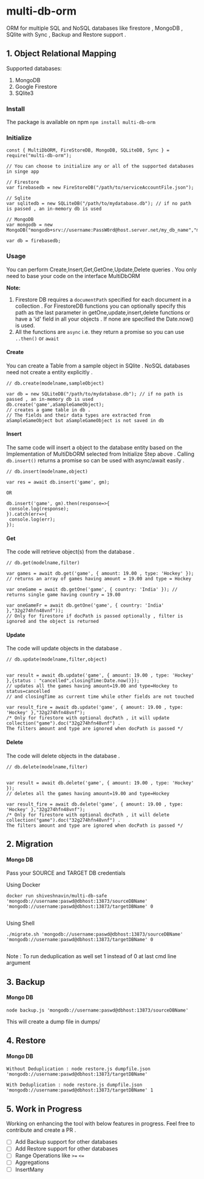 # multi-db-orm
ORM for multiple SQL and NoSQL databases like firestore , MongoDB , SQlite with Sync ,  Backup and Restore support .

## 1. Object Relational Mapping

Supported databases:
1. MongoDB
2. Google Firestore
3. SQlite3

### Install
The package is available on npm
`
npm install multi-db-orm
`

### Initialize
```
const { MultiDbORM, FireStoreDB, MongoDB, SQLiteDB, Sync } = require("multi-db-orm");

// You can choose to initialize any or all of the supported databases in singe app

// Firestore
var firebasedb = new FireStoreDB("/path/to/serviceAccountFile.json");

// Sqlite
var sqlitedb = new SQLiteDB("/path/to/mydatabase.db"); // if no path is passed , an in-memory db is used

// MongoDB
var mongodb = new MongoDB("mongodb+srv://username:PassW0rd@host.server.net/my_db_name","my_db_name");

var db = firebasedb;
```

### Usage 
You can perform Create,Insert,Get,GetOne,Update,Delete queries . You only need to base your code on the interface MultiDbORM

<b>Note:</b>
 1. Firestore DB requires a `documentPath` specified for each document in a collection . For FirestoreDB functions you can optionally specify this path as the last parameter in getOne,update,insert,delete functions or have a 'id' field in all your objects . If none are specified the Date.now() is used.
 2. All the functions are `async` i.e. they return a promise so you can use `..then()` or `await`

#### Create
You can create a Table from a sample object in SQlite . NoSQL databases need not create a entity explicitly .
```
// db.create(modelname,sampleObject)

var db = new SQLiteDB("/path/to/mydatabase.db"); // if no path is passed , an in-memory db is used
db.create('game',aSampleGameObject); 
// creates a game table in db . 
// The fields and their data types are extracted from aSampleGameObject but aSampleGameObject is not saved in db
```

#### Insert
The same code will insert a object to the database entity based on the Implementation of MultiDbORM selected from Initialize Step above . Calling `db.insert()` returns a promise so can be used with async/await easily .
```
// db.insert(modelname,object)

var res = await db.insert('game', gm);

OR

db.insert('game', gm).then(response=>{
 console.log(response);
}).catch(err=>{
 console.log(err);
});
```

#### Get
The code will retrieve object(s) from the database .
```
// db.get(modelname,filter)

var games = await db.get('game', { amount: 19.00 , type: 'Hockey' }); 
// returns an array of games having amount = 19.00 and type = Hockey

var oneGame = await db.getOne('game', { country: 'India' }); // returns single game having country = 19.00 

var oneGameFr = await db.getOne('game', { country: 'India' },"32g274hfn48vnf")); 
// Only for firestore if docPath is passed optionally , filter is ignored and the object is returned
```

#### Update
The code will update objects in the database .
```
// db.update(modelname,filter,object)


var result = await db.update('game', { amount: 19.00 , type: 'Hockey' },{status : "cancelled",closingTime:Date.now()}); 
// updates all the games having amount=19.00 and type=Hockey to status=cancelled 
// and closingTime as current time while other fields are not touched

var result_fire = await db.update('game', { amount: 19.00 , type: 'Hockey' },"32g274hfn48vnf"); 
/* Only for firestore with optional docPath , it will update collection("game").doc("32g274hfn48vnf") .
The filters amount and type are ignored when docPath is passed */
```

#### Delete
The code will delete objects in the database .
````
// db.delete(modelname,filter)


var result = await db.delete('game', { amount: 19.00 , type: 'Hockey' }); 
// deletes all the games having amount=19.00 and type=Hockey  

var result_fire = await db.delete('game', { amount: 19.00 , type: 'Hockey' },"32g274hfn48vnf");
/* Only for firestore with optional docPath , it will delete collection("game").doc("32g274hfn48vnf") .
The filters amount and type are ignored when docPath is passed */
````




## 2. Migration

#### Mongo DB

Pass your SOURCE and TARGET DB credentials 

Using Docker
```
docker run shiveshnavin/multi-db-safe 'mongodb://username:paswd@dbhost:13873/sourceDBName' 'mongodb://username:paswd@dbhost:13873/targetDBName' 0
 
```
Using Shell
```
./migrate.sh 'mongodb://username:paswd@dbhost:13873/sourceDBName' 'mongodb://username:paswd@dbhost:13873/targetDBName' 0
 
```
 
Note : To run deduplication as well set 1 instead of 0 at last cmd line argument

## 3. Backup 

#### Mongo DB
```
node backup.js 'mongodb://username:paswd@dbhost:13873/sourceDBName'
```

This will create a dump file in dumps/

## 4. Restore

#### Mongo DB
```
Without Deduplication : node restore.js dumpfile.json 'mongodb://username:paswd@dbhost:13873/targetDBName' 

With Deduplication : node restore.js dumpfile.json 'mongodb://username:paswd@dbhost:13873/targetDBName' 1
```


## 5. Work in Progress
Working on enhancing the tool with below features in progress. Feel free to contribute and create a PR .

- [ ] Add Backup support for other databases
- [ ] Add Restore support for other databases
- [ ] Range Operations like `>=` `<=` 
- [ ] Aggregations
- [ ] InsertMany
